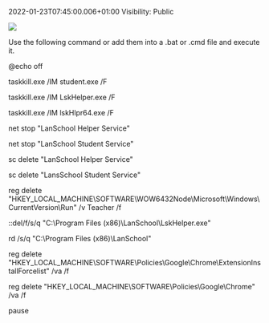 2022-01-23T07:45:00.006+01:00
Visibility: Public

[![](https://blogger.googleusercontent.com/img/b/R29vZ2xl/AVvXsEgstv3NVtv1Isiwnx2HMvlY68OK6l779TZ25mKcVLlut_bFEM5WyUm_Nf_Rzb56sVnT8MOPFzZNQWvrDDGZrO4Y-WRgC0HMLI8oT9h6MGVUbTqyfniH05mgYuylLp9BzbhKHBUytvqOgaRlL6_Jogoq1RduXsBBkfziJVjEXuzcDyPF_GDZIwBy7sS0/s320/Screenshot%202022-03-23%20at%2011.14.44%20AM.png)](https://blogger.googleusercontent.com/img/b/R29vZ2xl/AVvXsEgstv3NVtv1Isiwnx2HMvlY68OK6l779TZ25mKcVLlut_bFEM5WyUm_Nf_Rzb56sVnT8MOPFzZNQWvrDDGZrO4Y-WRgC0HMLI8oT9h6MGVUbTqyfniH05mgYuylLp9BzbhKHBUytvqOgaRlL6_Jogoq1RduXsBBkfziJVjEXuzcDyPF_GDZIwBy7sS0/s492/Screenshot%202022-03-23%20at%2011.14.44%20AM.png)  
  
Use the following command or add them into a .bat or .cmd file and execute it.

  


@echo off

taskkill.exe /IM student.exe /F

taskkill.exe /IM LskHelper.exe /F

taskkill.exe /IM lskHlpr64.exe /F

net stop "LanSchool Helper Service"

net stop "LanSchool Student Service"

sc delete "LanSchool Helper Service"

sc delete "LansSchool Student Service"

reg delete "HKEY\_LOCAL\_MACHINE\SOFTWARE\WOW6432Node\Microsoft\Windows\CurrentVersion\Run" /v Teacher /f

::del/f/s/q "C:\Program Files (x86)\LanSchool\LskHelper.exe"

rd /s/q "C:\Program Files (x86)\LanSchool\"

  


reg delete "HKEY\_LOCAL\_MACHINE\SOFTWARE\Policies\Google\Chrome\ExtensionInstallForcelist" /va /f

reg delete "HKEY\_LOCAL\_MACHINE\SOFTWARE\Policies\Google\Chrome" /va /f

pause

  
  
